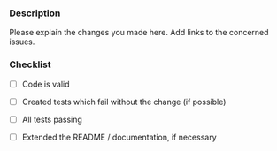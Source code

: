 ### Description

Please explain the changes you made here. Add links to the concerned issues.

### Checklist

- [ ] Code is valid
- [ ] Created tests which fail without the change (if possible)
- [ ] All tests passing
- [ ] Extended the README / documentation, if necessary

